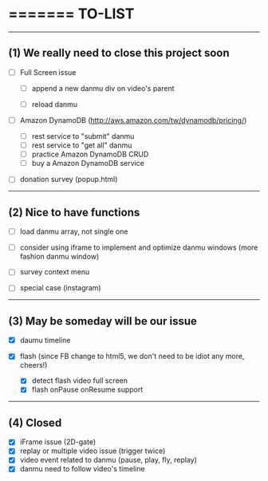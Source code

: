 =======
TO-LIST
=======

------------------------------------------------
(1) We really need to close this project soon
------------------------------------------------

- [ ] Full Screen issue
   - [ ] append a new danmu div on video's parent
   - [ ] reload danmu


- [ ] Amazon DynamoDB (http://aws.amazon.com/tw/dynamodb/pricing/)
  - [ ] rest service to "submit" danmu
  - [ ] rest service to "get all" danmu
  - [ ] practice Amazon DynamoDB CRUD 
  - [ ] buy a Amazon DynamoDB service
  
- [ ] donation survey (popup.html)


------------------------------------------------
(2) Nice to have functions
------------------------------------------------

- [ ] load danmu array, not single one
- [ ] consider using iframe to implement and optimize danmu windows (more fashion danmu window)
- [ ] survey context menu
- [ ] special case (instagram) 



------------------------------------------------
(3) May be someday will be our issue
------------------------------------------------

- [X] daumu timeline

 - [X] flash (since FB change to html5, we don't need to be idiot any more, cheers!)
   - [X] detect flash video full screen
   - [X] flash onPause onResume support

------------------------------------------------
(4) Closed
------------------------------------------------   
   
- [X] iFrame issue (2D-gate)
- [X] replay or multiple video issue (trigger twice)
- [X] video event related to danmu (pause, play, fly, replay)
- [X] danmu need to follow video's timeline